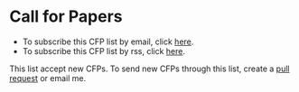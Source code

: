 # Call for Papers

- To subscribe this CFP list by email, click [here](http://eepurl.com/cagaa5).
- To subscribe this CFP list by rss, click [here](https://janzhou.org/call-for-papers/feed.xml).

This list accept new CFPs. To send new CFPs through this list, create a [pull request](https://github.com/janzhou/call-for-papers/pulls) or email me.
